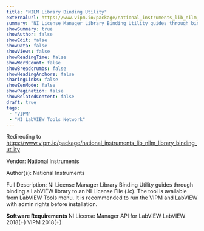```yaml
---
title: "NILM Library Binding Utility"
externalUrl: https://www.vipm.io/package/national_instruments_lib_nilm_library_binding_utility
summary: "NI License Manager Library Binding Utility guides through binding a LabVIEW library to an NI License File (.lc)."
showSummary: true
showAuthor: false
showEdit: false
showData: false
showViews: false
showReadingTime: false
showWordCount: false
showBreadcrumbs: false
showHeadingAnchors: false
sharingLinks: false
showZenMode: false
showPagination: false
showRelatedContent: false
draft: true
tags:
 - "VIPM"
 - "NI LabVIEW Tools Network"
---
```


Redirecting to https://www.vipm.io/package/national_instruments_lib_nilm_library_binding_utility

Vendor: National Instruments

Author(s): National Instruments
 
Full Description:
NI License Manager Library Binding Utility guides through binding a LabVIEW library to an NI License File (.lc).
The tool is available from LabVIEW Tools menu.
It is recommended to run the VIPM and LabVIEW with admin rights before installation.

**Software Requirements** 
NI License Manager API for LabVIEW
LabVIEW 2018(+)
VIPM 2018(+)